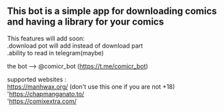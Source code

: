 
This bot is a simple app for downloading comics and having a library for your comics
-

This features will add soon:
<br>.download pot will add instead of download part
<br>.ability to read in telegram(maybe)

the bot --> @comicr_bot (https://t.me/comicr_bot)

supported websites :
<br>https://manhwax.org/ (don't use this one if you are not +18)
<br>'https://chapmanganato.to/
<br>'https://comixextra.com/

